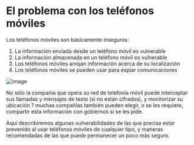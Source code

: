 [Title]: # (El problema con los teléfonos móviles)
[Difficulty]: # (Principiante)
[Order]: # (0)

# El problema con los teléfonos móviles

Los teléfonos móviles son básicamente inseguros:

1.  La información enviada desde un teléfono móvil es vulnerable
2.  La información almacenada en un teléfono móvil es vulnerable
3.  Los teléfonos móviles arrojan información acerca de su localización
4.  Los teléfonos móviles se pueden usar para espiar comunicaciones

![image](mobile1.png)

No sólo la compañía que opera su red de telefonía móvil puede interceptar sus llamadas y mensajes de texto (si no están cifrados), y monitorizar su ubicación ? muchas compañías también pueden elegir, o se les requiere, compartir esta información con gobiernos si se les pide.

Aquí describiremos algunas vulnerabilidades de las que precisa estar prevenido al usar teléfonos móviles de cualquier tipo, y maneras recomendadas de las que puede permanecer un poco más seguro.
